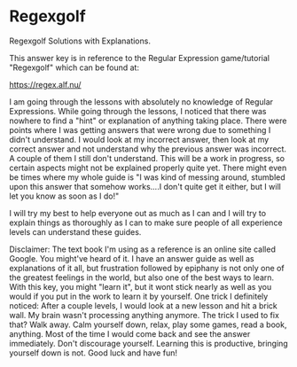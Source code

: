 Regexgolf
=========

Regexgolf Solutions with Explanations.

This answer key is in reference to the Regular Expression game/tutorial "Regexgolf" which can be found at:

https://regex.alf.nu/

I am going through the lessons with absolutely no knowledge of Regular Expressions. While going through the lessons, I
noticed that there was nowhere to find a "hint" or explanation of anything taking place. There were points where I was
getting answers that were wrong due to something I didn't understand. I would look at my incorrect answer, then look at my
correct answer and not understand why the previous answer was incorrect. A couple of them I still don't understand. This will
be a work in progress, so certain aspects might not be explained properly quite yet. There might even be times where my whole
guide is "I was kind of messing around, stumbled upon this answer that somehow works....I don't quite get it either, but I
will let you know as soon as I do!"

I will try my best to help everyone out as much as I can and I will try to explain things as thoroughly as I can to make sure
people of all experience levels can understand these guides.

Disclaimer: The text book I'm using as a reference is an online site called Google. You might've heard of it. I have an
answer guide as well as explanations of it all, but frustration followed by epiphany is not only one of the greatest feelings
in the world, but also one of the best ways to learn. With this key, you might "learn it", but it wont stick nearly as well
as you would if you put in the work to learn it by yourself. One trick I definitely noticed: After a couple levels, I would
look at a new lesson and hit a brick wall. My brain wasn't processing anything anymore. The trick I used to fix that? Walk
away. Calm yourself down, relax, play some games, read a book, anything. Most of the time I would come back and see the
answer immediately. Don't discourage yourself. Learning this is productive, bringing yourself down is not. Good luck and have
fun!
